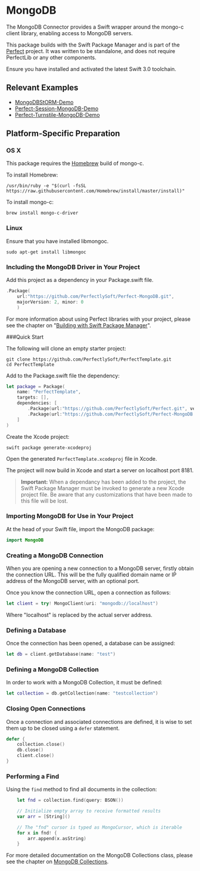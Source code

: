 # MongoDB
The MongoDB Connector provides a Swift wrapper around the mongo-c client library, enabling access to MongoDB servers.

This package builds with the Swift Package Manager and is part of the
[Perfect](https://github.com/PerfectlySoft/Perfect) project. It was written to
be standalone, and does not require PerfectLib or any other components.

Ensure you have installed and activated the latest Swift 3.0 toolchain.

## Relevant Examples

* [MongoDBStORM-Demo](https://github.com/PerfectExamples/MongoDBStORM-Demo)
* [Perfect-Session-MongoDB-Demo](https://github.com/PerfectExamples/Perfect-Session-MongoDB-Demo)
* [Perfect-Turnstile-MongoDB-Demo](https://github.com/PerfectExamples/Perfect-Turnstile-MongoDB-Demo)


## Platform-Specific Preparation

### OS X

This package requires the [Homebrew](http://brew.sh) build of mongo-c.

To install Homebrew:

```
/usr/bin/ruby -e "$(curl -fsSL https://raw.githubusercontent.com/Homebrew/install/master/install)"
```

To install mongo-c:

```
brew install mongo-c-driver
```

### Linux

Ensure that you have installed libmongoc.

```
sudo apt-get install libmongoc
```

### Including the MongoDB Driver in Your Project

Add this project as a dependency in your Package.swift file.

``` swift
.Package(
	url:"https://github.com/PerfectlySoft/Perfect-MongoDB.git", 
	majorVersion: 2, minor: 0
	)
```

For more information about using Perfect libraries with your project, please see the chapter on "[Building with Swift Package Manager](https://github.com/PerfectlySoft/PerfectDocs/blob/master/guide/buildingWithSPM.md)".

###Quick Start

The following will clone an empty starter project:

```
git clone https://github.com/PerfectlySoft/PerfectTemplate.git
cd PerfectTemplate
```

Add to the Package.swift file the dependency:

``` swift
let package = Package(
	name: "PerfectTemplate",
	targets: [],
	dependencies: [
		.Package(url:"https://github.com/PerfectlySoft/Perfect.git", versions: Version(0,0,0)..<Version(10,0,0)),
		.Package(url:"https://github.com/PerfectlySoft/Perfect-MongoDB.git", versions: Version(0,0,0)..<Version(10,0,0))
	]
)
```

Create the Xcode project:

```
swift package generate-xcodeproj
```

Open the generated `PerfectTemplate.xcodeproj` file in Xcode.

The project will now build in Xcode and start a server on localhost port 8181.

>   **Important:** When a dependancy has been added to the project, the Swift Package Manager must be invoked to generate a new Xcode project file. Be aware that any customizations that have been made to this file will be lost.

### Importing MongoDB for Use in Your Project

At the head of your Swift file, import the MongoDB package:

``` swift
import MongoDB
```

### Creating a MongoDB Connection

When you are opening a new connection to a MongoDB server, firstly obtain the connection URL. This will be the fully qualified domain name or IP address of the MongoDB server, with an optional port. 

Once you know the connection URL, open a connection as follows:

``` swift
let client = try! MongoClient(uri: "mongodb://localhost")
```

Where "localhost" is replaced by the actual server address.

### Defining a Database

Once the connection has been opened, a database can be assigned:

``` swift
let db = client.getDatabase(name: "test")
```

### Defining a MongoDB Collection

In order to work with a MongoDB Collection, it must be defined:

``` swift
let collection = db.getCollection(name: "testcollection")
```

### Closing Open Connections

Once a connection and associated connections are defined, it is wise to set them up to be closed using a ```defer``` statement.

``` swift
defer {
    collection.close()
    db.close()
    client.close()
}
```
### Performing a Find

Using the ```find``` method to find all documents in the collection:

``` swift
    let fnd = collection.find(query: BSON())

    // Initialize empty array to receive formatted results
    var arr = [String]()

    // The "fnd" cursor is typed as MongoCursor, which is iterable
    for x in fnd! {
        arr.append(x.asString)
    }

```

For more detailed documentation on the MongoDB Collections class, please see the chapter on [MongoDB Collections](https://github.com/PerfectlySoft/PerfectDocs/blob/master/guide/MongoDB-Collections.md).
